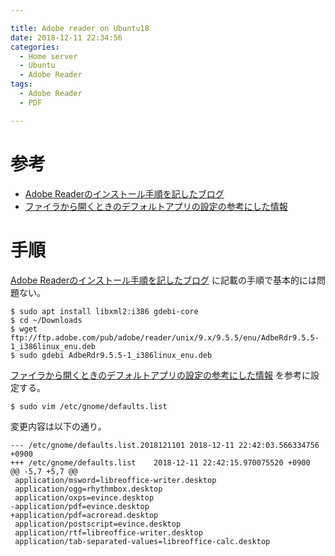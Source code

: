 ```yaml
---

title: Adobe reader on Ubuntu18
date: 2018-12-11 22:34:56
categories:
  - Home server
  - Ubuntu
  - Adobe Reader
tags:
  - Adobe Reader
  - PDF

---
```


# 参考

* [Adobe Readerのインストール手順を記したブログ]
* [ファイラから開くときのデフォルトアプリの設定の参考にした情報]

[Adobe Readerのインストール手順を記したブログ]: https://linuxconfig.org/how-to-install-adobe-acrobat-reader-on-ubuntu-18-04-bionic-beaver-linux
[ファイラから開くときのデフォルトアプリの設定の参考にした情報]: http://www.e-webcast.net/archives/148

# 手順

[Adobe Readerのインストール手順を記したブログ] に記載の手順で基本的には問題ない。

```
$ sudo apt install libxml2:i386 gdebi-core 
$ cd ~/Downloads
$ wget ftp://ftp.adobe.com/pub/adobe/reader/unix/9.x/9.5.5/enu/AdbeRdr9.5.5-1_i386linux_enu.deb
$ sudo gdebi AdbeRdr9.5.5-1_i386linux_enu.deb
```

[ファイラから開くときのデフォルトアプリの設定の参考にした情報] を参考に設定する。

```
$ sudo vim /etc/gnome/defaults.list
```

変更内容は以下の通り。

```
--- /etc/gnome/defaults.list.2018121101	2018-12-11 22:42:03.566334756 +0900
+++ /etc/gnome/defaults.list	2018-12-11 22:42:15.970075520 +0900
@@ -5,7 +5,7 @@
 application/msword=libreoffice-writer.desktop
 application/ogg=rhythmbox.desktop
 application/oxps=evince.desktop
-application/pdf=evince.desktop
+application/pdf=acroread.desktop
 application/postscript=evince.desktop
 application/rtf=libreoffice-writer.desktop
 application/tab-separated-values=libreoffice-calc.desktop
```

